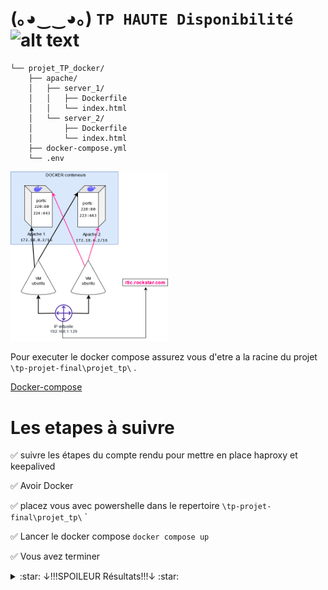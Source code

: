 
# (｡◕‿‿◕｡) ```TP HAUTE Disponibilité``` <img src="https://images-wixmp-ed30a86b8c4ca887773594c2.wixmp.com/f/4e803fb5-d22d-4b01-8f5e-054041544a26/d2yw9ll-6b1e490c-c880-44bb-ba3b-7c77d34899b7.png?token=eyJ0eXAiOiJKV1QiLCJhbGciOiJIUzI1NiJ9.eyJzdWIiOiJ1cm46YXBwOjdlMGQxODg5ODIyNjQzNzNhNWYwZDQxNWVhMGQyNmUwIiwiaXNzIjoidXJuOmFwcDo3ZTBkMTg4OTgyMjY0MzczYTVmMGQ0MTVlYTBkMjZlMCIsIm9iaiI6W1t7InBhdGgiOiJcL2ZcLzRlODAzZmI1LWQyMmQtNGIwMS04ZjVlLTA1NDA0MTU0NGEyNlwvZDJ5dzlsbC02YjFlNDkwYy1jODgwLTQ0YmItYmEzYi03Yzc3ZDM0ODk5YjcucG5nIn1dXSwiYXVkIjpbInVybjpzZXJ2aWNlOmZpbGUuZG93bmxvYWQiXX0.UYJQmnU7Vy-zPUhySWX1TDCBjNJl-sPxVqfUw-j7Uq0" alt="alt text" width="90" height="whatever">


  [//]: # (<img src="https://user-images.githubusercontent.com/45585937/52410651-fa95b900-2b13-11e9-970e-eff9afd83b23.png" alt="alt text" width="400" height="whatever">)



```arboraissance
└── projet_TP_docker/
    ├── apache/
    │   ├── server_1/
    │   │   ├── Dockerfile
    │   │   └── index.html
    │   └── server_2/
    │       ├── Dockerfile
    │       └── index.html
    ├── docker-compose.yml
    └── .env
```
    
<img src="c.media_pour_md\archi.png" width="50%" height="50%" /></details> 


Pour executer le docker compose assurez vous d'etre a la racine du projet ```\tp-projet-final\projet_tp\``` . 

 [Docker-compose](https://docs.docker.com/compose/)

# Les etapes à suivre 


  :white_check_mark: suivre les étapes du compte rendu pour mettre en place haproxy et keepalived

  :white_check_mark: Avoir Docker

  :white_check_mark: placez vous avec powershelle dans le repertoire ```\tp-projet-final\projet_tp\``` `

  :white_check_mark: Lancer le docker compose ```docker compose up``` 

  :white_check_mark: Vous avez terminer



  <details><summary>:star: ↓!!!SPOILEUR Résultats!!!↓ :star:</summary>
<img src="c.media_pour_md\gif.gif" width="whatever" height="whatever" /></details>
